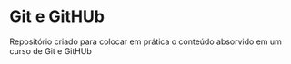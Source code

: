 # Git e GitHUb
 Repositório criado para colocar em prática o conteúdo absorvido em um curso de Git e GitHUb
